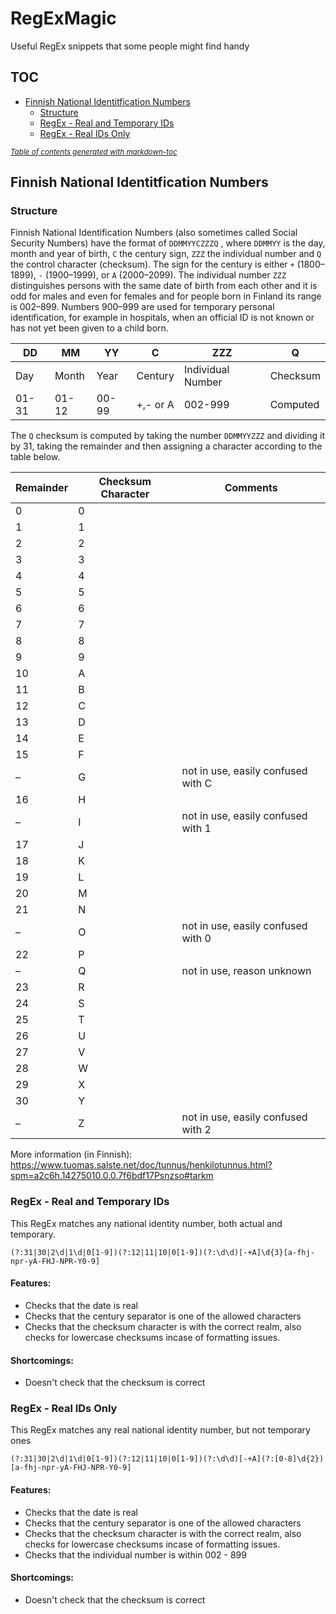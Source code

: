 # RegExMagic
Useful RegEx snippets that some people might find handy

## TOC
 - [Finnish National Identitfication Numbers](#finnish-national-identitfication-numbers)
   * [Structure](#structure)
   * [RegEx - Real and Temporary IDs](#regex---real-and-temporary-ids)
   * [RegEx - Real IDs Only](#regex---real-ids-only)

<small><i><a href='http://ecotrust-canada.github.io/markdown-toc/'>Table of contents generated with markdown-toc</a></i></small>


## Finnish National Identitfication Numbers
### Structure
Finnish National Identification Numbers (also sometimes called Social Security Numbers) have the format of `DDMMYYCZZZQ` , where `DDMMYY` is the day, month and year of birth, `C` the century sign, `ZZZ` the individual number and `Q` the control character (checksum). The sign for the century is either `+` (1800–1899), `-` (1900–1999), or `A` (2000–2099). The individual number `ZZZ` distinguishes persons with the same date of birth from each other and it is odd for males and even for females and for people born in Finland its range is 002–899. Numbers 900–999 are used for temporary personal identification, for example in hospitals, when an official ID is not known or has not yet been given to a child born.

| DD | MM | YY | C | ZZZ | Q |
|---|---|---|---|---|---|
| Day | Month | Year | Century | Individual Number | Checksum |
| 01-31 | 01-12 | 00-99 | +,- or A | 002-999 | Computed  |

The `Q` checksum is computed by taking the number `DDMMYYZZZ` and dividing it by 31, taking the remainder and then assigning a character according to the table below. 

| Remainder | Checksum Character | Comments |
|---|---|---|
| 0	| 0	|   |
| 1	| 1	|   |
| 2	| 2	|   |
| 3	| 3	|   |
| 4	| 4	|   |
| 5	| 5	|   |
| 6	| 6	|   |
| 7	| 7	|   |
| 8	| 8	|   |
| 9	| 9	|   |
| 10 | A |   |
| 11 | B |   |
| 12 | C |   |
| 13 | D |   |
| 14 | E |   |
| 15 | F |   |
| – | G	| not in use, easily confused with C |
| 16 | H |   |
| – | I	| not in use, easily confused with 1 |
| 17 | J |   |
| 18 | K |   |
| 19 | L |   |
| 20 | M |   |
| 21 | N |   |
| – | O	| not in use, easily confused with 0 |
| 22 | P |   |
| –	| Q |	not in use, reason unknown |
| 23 | R |   |
| 24 | S |   |
| 25 | T |   |
| 26 | U |   |
| 27 | V |   |
| 28 | W |   |
| 29 | X |   |
| 30 | Y |   |
| –	| Z	| not in use, easily confused with 2 |

More information (in Finnish): https://www.tuomas.salste.net/doc/tunnus/henkilotunnus.html?spm=a2c6h.14275010.0.0.7f6bdf17Psnzso#tarkm

### RegEx - Real and Temporary IDs

This RegEx matches any national identity number, both actual and temporary. 

```
(?:31|30|2\d|1\d|0[1-9])(?:12|11|10|0[1-9])(?:\d\d)[-+A]\d{3}[a-fhj-npr-yA-FHJ-NPR-Y0-9]
```

#### Features:
 - Checks that the date is real
 - Checks that the century separator is one of the allowed characters
 - Checks that the checksum character is with the correct realm, also checks for lowercase checksums incase of formatting issues. 
 
 #### Shortcomings:
 - Doesn't check that the checksum is correct
 
 ### RegEx - Real IDs Only
 
 This RegEx matches any real national identity number, but not temporary ones
 
 ```
 (?:31|30|2\d|1\d|0[1-9])(?:12|11|10|0[1-9])(?:\d\d)[-+A](?:[0-8]\d{2})[a-fhj-npr-yA-FHJ-NPR-Y0-9]
 ```
 
 #### Features:
 - Checks that the date is real
 - Checks that the century separator is one of the allowed characters
 - Checks that the checksum character is with the correct realm, also checks for lowercase checksums incase of formatting issues. 
 - Checks that the individual number is within 002 - 899
 
 #### Shortcomings:
 - Doesn't check that the checksum is correct
 

